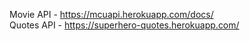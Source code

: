 Movie API - https://mcuapi.herokuapp.com/docs/ <br>
Quotes API - https://superhero-quotes.herokuapp.com/
